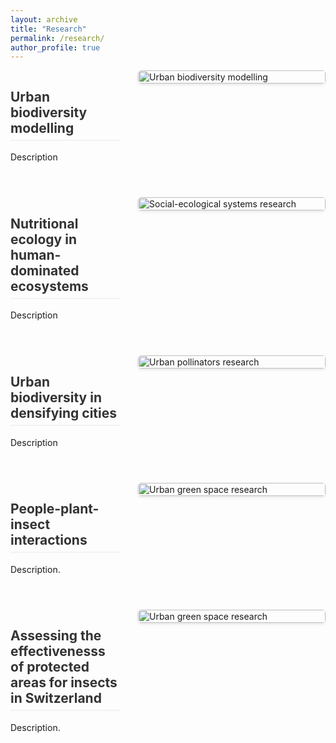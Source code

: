 ```yaml
---
layout: archive
title: "Research"
permalink: /research/
author_profile: true
---
```


<style>
.research-topic {
  display: flex;
  align-items: start;
  margin-bottom: 3em;
  gap: 2em;
}

.research-content {
  flex: 2;
}

.research-image {
  flex: 1;
  min-width: 300px;
}

.research-image img {
  width: 100%;
  border-radius: 5px;
  box-shadow: 0 2px 4px rgba(0,0,0,0.1);
}

@media screen and (max-width: 768px) {
  .research-topic {
    flex-direction: column;
  }
  
  .research-image {
    min-width: 100%;
    margin-top: 1em;
  }
}

h2 {
  color: #333;
  border-bottom: 2px solid #f2f2f2;
  padding-bottom: 0.3em;
}
</style>

<div class="research-topic">
  <div class="research-content">
    <h2>Urban biodiversity modelling</h2>
    <p>Description</p>
  </div>
  <div class="research-image">
    <img src="/images/research/giff_zuridivercity.gif" alt="Urban biodiversity modelling">
  </div>
</div>

<div class="research-topic">
  <div class="research-content">
    <h2>Nutritional ecology in human-dominated ecosystems</h2>
    <p>Description</p>
  </div>
  <div class="research-image">
    <img src="/images/research/" alt="Social-ecological systems research">
  </div>
</div>

<div class="research-topic">
  <div class="research-content">
    <h2>Urban biodiversity in densifying cities</h2>
    <p>Description</p>
  </div>
  <div class="research-image">
    <img src="/images/research/anIMALS.jpg" alt="Urban pollinators research">
  </div>
</div>

<div class="research-topic">
  <div class="research-content">
    <h2>People-plant-insect interactions</h2>
    <p> Description.</p>
  </div>
  <div class="research-image">
    <img src="/images/research/" alt="Urban green space research">
  </div>
</div>

<div class="research-topic">
  <div class="research-content">
    <h2>Assessing the effectivenesss of protected areas for insects in Switzerland</h2>
    <p> Description.</p>
  </div>
  <div class="research-image">
    <img src="/images/research/" alt="Urban green space research">
  </div>
</div>